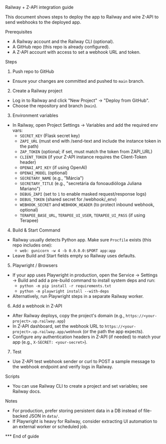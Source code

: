 Railway + Z-API integration guide

This document shows steps to deploy the app to Railway and wire Z-API to send webhooks to the deployed app.

Prerequisites
- A Railway account and the Railway CLI (optional).
- A GitHub repo (this repo is already configured).
- A Z-API account with access to set a webhook URL and token.

Steps

1) Push repo to GitHub
- Ensure your changes are committed and pushed to `main` branch.

2) Create a Railway project
- Log in to Railway and click "New Project" → "Deploy from GitHub".
- Choose the repository and branch (`main`).

3) Environment variables
- In Railway, open Project Settings → Variables and add the required env vars:
  - `SECRET_KEY` (Flask secret key)
  - `ZAPI_URL` (must end with /send-text and include the instance token in the path)
  - `ZAP_TOKEN` (optional; if set, must match the token from ZAPI_URL)
  - `CLIENT_TOKEN` (if your Z-API instance requires the Client-Token header)
  - `OPENAI_API_KEY` (if using OpenAI)
  - `OPENAI_MODEL` (optional)
  - `SECRETARY_NAME` (e.g., "Márcia")
  - `SECRETARY_TITLE` (e.g., "secretária da fonoaudióloga Juliana Mariano")
  - `DEBUG_ZAPI` (set to `1` to enable masked request/response logs)
  - `DEBUG_TOKEN` (shared secret for /webhook/_env)
  - `WEBHOOK_SECRET` and `WEBHOOK_HEADER` (to protect inbound webhook, optional)
  - `TERAPEE_BASE_URL`, `TERAPEE_UI_USER`, `TERAPEE_UI_PASS` (if using Terapee)

4) Build & Start Command
- Railway usually detects Python app. Make sure `Procfile` exists (this repo includes one):
  - `web: gunicorn -w 4 -b 0.0.0.0:$PORT app:app`
- Leave Build and Start fields empty so Railway uses defaults.

5) Playwright / Browsers
- If your app uses Playwright in production, open the Service → Settings → Build and add a pre-build command to install system deps and run:
  - `python -m pip install -r requirements.txt`
  - `python -m playwright install --with-deps`
- Alternatively, run Playwright steps in a separate Railway worker.

6) Add a webhook in Z-API
- After Railway deploys, copy the project's domain (e.g., `https://<your-project>.up.railway.app`)
- In Z-API dashboard, set the webhook URL to `https://<your-project>.up.railway.app/webhook` (or the path the app expects).
- Configure any authentication headers in Z-API (if needed) to match your app (e.g., `X-SECRET: <your-secret>`).

7) Test
- Use Z-API test webhook sender or curl to POST a sample message to the webhook endpoint and verify logs in Railway.

Scripts
- You can use Railway CLI to create a project and set variables; see Railway docs.

Notes
- For production, prefer storing persistent data in a DB instead of file-backed JSON in `data/`.
- If Playwright is heavy for Railway, consider extracting UI automation to an external worker or scheduled job.

*** End of guide
